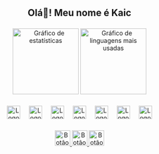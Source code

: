 <h2 align="center">Olá👋! Meu nome é Kaic</h2>

###

<div align="center">
  <img src="https://github-readme-stats.vercel.app/api?username=KaicLimaIT&hide_title=false&hide_rank=false&show_icons=true&include_all_commits=true&count_private=true&disable_animations=false&theme=radical&locale=pt-br&hide_border=true" height="150" alt="Gráfico de estatísticas" />
  <img src="https://github-readme-stats.vercel.app/api/top-langs?username=KaicLimaIT&locale=pt-br&hide_title=false&layout=compact&card_width=320&langs_count=5&theme=radical&hide_border=true" height="150" alt="Gráfico de linguagens mais usadas" />
</div>

###

<div align="center">
  <img src="https://cdn.jsdelivr.net/gh/devicons/devicon/icons/javascript/javascript-original.svg" height="30" alt="Logo do JavaScript" />
  <img width="12" />
  <img src="https://cdn.jsdelivr.net/gh/devicons/devicon/icons/html5/html5-original.svg" height="30" alt="Logo do HTML5" />
  <img width="12" />
  <img src="https://cdn.jsdelivr.net/gh/devicons/devicon/icons/css3/css3-original.svg" height="30" alt="Logo do CSS3" />
  <img width="12" />
  <img src="https://cdn.jsdelivr.net/gh/devicons/devicon/icons/csharp/csharp-original.svg" height="30" alt="Logo do C#" />
  <img width="12" />
  <img src="https://cdn.jsdelivr.net/gh/devicons/devicon/icons/nodejs/nodejs-original.svg" height="30" alt="Logo do Node.js" />
  <img width="12" />
  <img src="https://cdn.jsdelivr.net/gh/devicons/devicon/icons/androidstudio/androidstudio-original.svg" height="30" alt="Logo do Android Studio" />
  <img width="12" />
  <img src="https://cdn.jsdelivr.net/gh/devicons/devicon/icons/mysql/mysql-original.svg" height="30" alt="Logo do MySQL" />
</div>

###

<div align="center">
  <a href="https://www.instagram.com/_kaiclima/" target="_blank">
    <img src="https://img.shields.io/static/v1?message=Instagram&logo=instagram&label=&color=E4405F&logoColor=white&labelColor=&style=for-the-badge" height="35" alt="Botão para o Instagram" />
  </a>
  <a href="mailto:kaiclimait@gmail.com" target="_blank">
    <img src="https://img.shields.io/static/v1?message=Gmail&logo=gmail&label=&color=D14836&logoColor=white&labelColor=&style=for-the-badge" height="35" alt="Botão para enviar um e-mail" />
  </a>
  <a href="https://www.linkedin.com/in/kaic-lima-b02379210" target="_blank">
    <img src="https://img.shields.io/static/v1?message=LinkedIn&logo=linkedin&label=&color=0077B5&logoColor=white&labelColor=&style=for-the-badge" height="35" alt="Botão para o LinkedIn" />
  </a>
</div>

###
